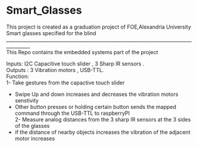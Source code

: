# Smart_Glasses
This project is created as a graduation project of FOE,Alexandria University </br>
Smart glasses specified for the blind </br>
________________________________________________________________________________________ </br>
This Repo contains the embedded systems part of the project </br>

Inputs: I2C Capacitive touch slider , 3 Sharp IR sensors . </br>
Outputs : 3 Vibration motors , USB-TTL. </br>
Function: </br>
1- Take gestures from the capactive touch slider </br>
   - Swipe Up and down increases and decreases the vibration motors senstivity </br>
   - Other button presses or holding certain button sends the mapped command through the USB-TTL to raspberryPI </br>
2- Measure analog distances from the 3 sharp IR sensors at the 3 sides of the glasses </br>
   - if the distance of nearby objects increases the vibration of the adjacent motor increases </br>
   
